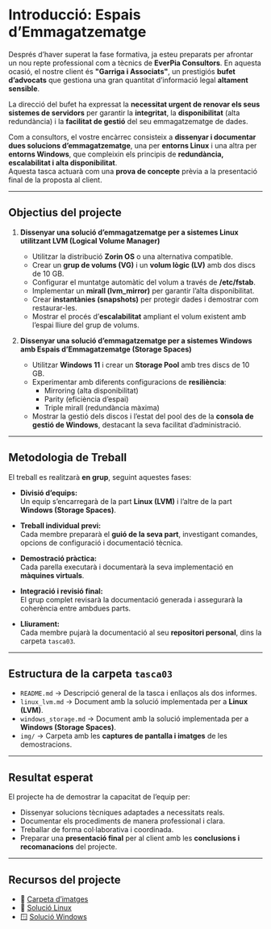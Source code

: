 # Introducció: Espais d’Emmagatzematge

Després d’haver superat la fase formativa, ja esteu preparats per afrontar un nou repte professional com a tècnics de **EverPia Consultors**. En aquesta ocasió, el nostre client és **"Garriga i Associats"**, un prestigiós **bufet d’advocats** que gestiona una gran quantitat d’informació legal **altament sensible**.  

La direcció del bufet ha expressat la **necessitat urgent de renovar els seus sistemes de servidors** per garantir la **integritat**, la **disponibilitat** (alta redundància) i la **facilitat de gestió** del seu emmagatzematge de dades.  

Com a consultors, el vostre encàrrec consisteix a **dissenyar i documentar dues solucions d’emmagatzematge**, una per **entorns Linux** i una altra per **entorns Windows**, que compleixin els principis de **redundància, escalabilitat i alta disponibilitat**.  
Aquesta tasca actuarà com una **prova de concepte** prèvia a la presentació final de la proposta al client.

---

## Objectius del projecte

1. **Dissenyar una solució d’emmagatzematge per a sistemes Linux utilitzant LVM (Logical Volume Manager)**  
   - Utilitzar la distribució **Zorin OS** o una alternativa compatible.  
   - Crear un **grup de volums (VG)** i un **volum lògic (LV)** amb dos discs de 10 GB.  
   - Configurar el muntatge automàtic del volum a través de **/etc/fstab**.  
   - Implementar un **mirall (lvm_mirror)** per garantir l’alta disponibilitat.  
   - Crear **instantànies (snapshots)** per protegir dades i demostrar com restaurar-les.  
   - Mostrar el procés d’**escalabilitat** ampliant el volum existent amb l’espai lliure del grup de volums.

2. **Dissenyar una solució d’emmagatzematge per a sistemes Windows amb Espais d’Emmagatzematge (Storage Spaces)**  
   - Utilitzar **Windows 11** i crear un **Storage Pool** amb tres discs de 10 GB.  
   - Experimentar amb diferents configuracions de **resiliència**:  
     - Mirroring (alta disponibilitat)  
     - Parity (eficiència d’espai)  
     - Triple mirall (redundància màxima)  
   - Mostrar la gestió dels discos i l’estat del pool des de la **consola de gestió de Windows**, destacant la seva facilitat d’administració.

---

## Metodologia de Treball

El treball es realitzarà **en grup**, seguint aquestes fases:

- **Divisió d’equips:**  
  Un equip s’encarregarà de la part **Linux (LVM)** i l’altre de la part **Windows (Storage Spaces)**.

- **Treball individual previ:**  
  Cada membre prepararà el **guió de la seva part**, investigant comandes, opcions de configuració i documentació tècnica.

- **Demostració pràctica:**  
  Cada parella executarà i documentarà la seva implementació en **màquines virtuals**.

- **Integració i revisió final:**  
  El grup complet revisarà la documentació generada i assegurarà la coherència entre ambdues parts.

- **Lliurament:**  
  Cada membre pujarà la documentació al seu **repositori personal**, dins la carpeta `tasca03`.

---

## Estructura de la carpeta `tasca03`

- `README.md` → Descripció general de la tasca i enllaços als dos informes.  
- `linux_lvm.md` → Document amb la solució implementada per a **Linux (LVM)**.  
- `windows_storage.md` → Document amb la solució implementada per a **Windows (Storage Spaces)**.  
- `img/` → Carpeta amb les **captures de pantalla i imatges** de les demostracions.

---

## Resultat esperat

El projecte ha de demostrar la capacitat de l’equip per:
- Dissenyar solucions tècniques adaptades a necessitats reals.
- Documentar els procediments de manera professional i clara.
- Treballar de forma col·laborativa i coordinada.
- Preparar una **presentació final** per al client amb les **conclusions i recomanacions** del projecte.

---

## Recursos del projecte

- 📂 [Carpeta d’imatges](./img)  
- 🐧 [Solució Linux ](./linux-lvm.md)  
- 🪟 [Solució Windows](./windows_storage.md)

